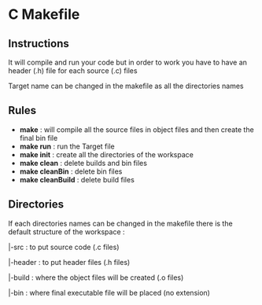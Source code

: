 # C Makefile

## Instructions
It will compile and run your code but in order to work you have to have an header (.h) file for each source (.c) files

Target name can be changed in the makefile as all the directories names

## Rules
- **make** : will compile all the source files in object files and then create the final bin file
- **make run** : run the Target file
- **make init** : create all the directories of the workspace
- **make clean** : delete builds and bin files
- **make cleanBin** : delete bin files
- **make cleanBuild** : delete build files

## Directories
  If each directories names can be changed in the makefile there is the default structure of the workspace :
  
  |-src : to put source code (.c files)
  
  |-header : to put header files (.h files)
  
  |-build : where the object files will be created (.o files)
  
  |-bin : where final executable file will be placed (no extension)
